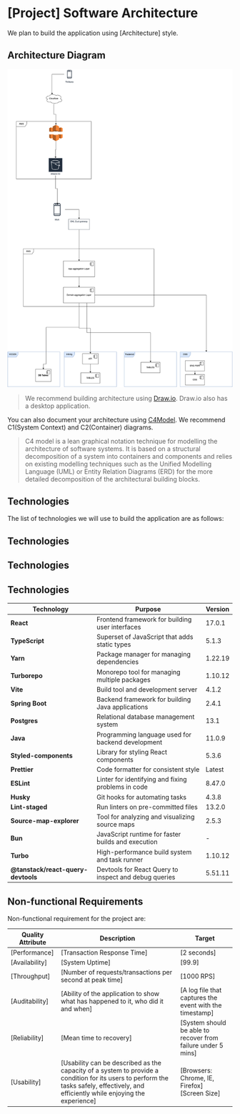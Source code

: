 # [Project] Software Architecture

We plan to build the application using [Architecture] style. 

## Architecture Diagram

![](1app.png)

> We recommend building architecture using [Draw.io](https://app.diagrams.net/). Draw.io also has a desktop application.

You can also document your architecture using [C4Model](https://c4model.com/).  We recommend C1(System Context) and C2(Container) diagrams.

> C4 model is a lean graphical notation technique for modelling the architecture of software systems. It is based on a structural decomposition of a system into containers and components and relies on existing modelling techniques such as the Unified Modelling Language (UML) or Entity Relation Diagrams (ERD) for the more detailed decomposition of the architectural building blocks.

## Technologies

The list of technologies we will use to build the application are as follows:

## Technologies

## Technologies

## Technologies

| Technology              | Purpose                                               | Version    |
| ----------------------- | ----------------------------------------------------- | ---------- |
| **React**               | Frontend framework for building user interfaces     | 17.0.1     |
| **TypeScript**          | Superset of JavaScript that adds static types        | 5.1.3      |
| **Yarn**                | Package manager for managing dependencies            | 1.22.19    |
| **Turborepo**           | Monorepo tool for managing multiple packages         | 1.10.12    |
| **Vite**                | Build tool and development server                    | 4.1.2      |
| **Spring Boot**         | Backend framework for building Java applications     | 2.4.1      |
| **Postgres**            | Relational database management system                | 13.1       |
| **Java**                | Programming language used for backend development    | 11.0.9     |
| **Styled-components**   | Library for styling React components                 | 5.3.6      |
| **Prettier**            | Code formatter for consistent style                  | Latest     |
| **ESLint**              | Linter for identifying and fixing problems in code   | 8.47.0     |
| **Husky**               | Git hooks for automating tasks                        | 4.3.8      |
| **Lint-staged**         | Run linters on pre-committed files                    | 13.2.0     |
| **Source-map-explorer** | Tool for analyzing and visualizing source maps        | 2.5.3      |
| **Bun**                 | JavaScript runtime for faster builds and execution   | -          |
| **Turbo**               | High-performance build system and task runner        | 1.10.12    |
| **@tanstack/react-query-devtools** | Devtools for React Query to inspect and debug queries | 5.51.11   |




## Non-functional Requirements

Non-functional requirement for the project are:

| Quality Attribute | Description                                                  | Target                                                       |
| ----------------- | ------------------------------------------------------------ | ------------------------------------------------------------ |
| [Performance]     | [Transaction Response Time]                                  | [2 seconds]                                                  |
| [Availability]    | [System Uptime]                                              | [99.9]                                                       |
| [Throughput]      | [Number of requests/transactions per second at peak time]    | [1000 RPS]                                                   |
| [Auditability]    | [Ability of the application to show what has happened to it, who did it and when] | [A log file that captures the event with the timestamp]      |
| [Reliability]     | [Mean time to recovery]                                      | [System should be able to recover from failure under 5 mins] |
| [Usability]       | [Usability can be described as the capacity of a system to provide a condition for its users to perform the tasks safely, effectively, and efficiently while enjoying the experience] | [Browsers: Chrome, IE, Firefox] <br />[Screen Size]          |

